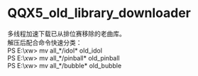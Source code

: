 # QQX5_old_library_downloader
多线程加速下载已从排位赛移除的老曲库。  
解压后配合命令快速分类：    
PS E:\xw> mv all_\*/idol\* old_idol  
PS E:\xw> mv all_\*/pinball\* old_pinball  
PS E:\xw> mv all_\*/bubble\* old_bubble  

